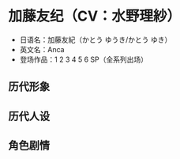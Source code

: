 # 加藤友纪（CV：水野理紗）

- 日语名：加藤友紀（かとう ゆうき/かとう ゆき）
- 英文名：Anca
- 登场作品：1 2 3 4 5 6 SP（全系列出场）

## 历代形象


## 历代人设


## 角色剧情



